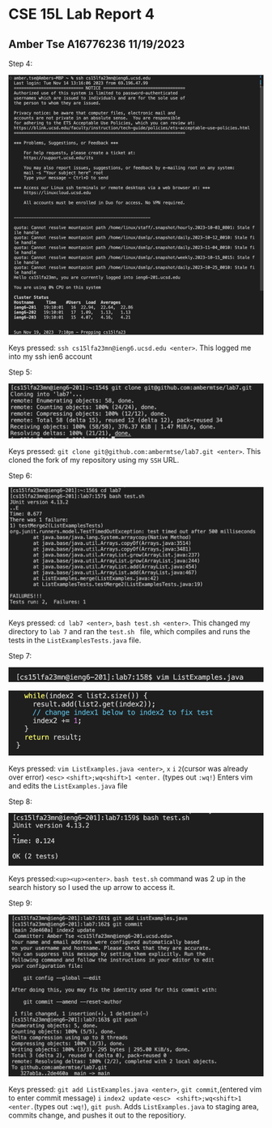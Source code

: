 # CSE 15L Lab Report 4
## Amber Tse A16776236 11/19/2023

Step 4: 

![Image](step4.png)

Keys pressed: `ssh cs15lfa23mn@ieng6.ucsd.edu <enter>`. This logged me into my ssh ien6 account

Step 5: 

![Image](step5.png)


Keys pressed: `git clone git@github.com:ambermtse/lab7.git <enter>`. This cloned the fork of my repository using my `SSH` URL. 

Step 6:

![Image](step6.png)


Keys pressed: `cd lab7 <enter>`, `bash test.sh <enter>`. This changed my directory to `lab 7` and ran the `test.sh ` file, which compiles and runs the tests in the `ListExamplesTests.java` file.  

Step 7:

![Image](step7.png)

![Image](step7-2.png)


Keys pressed: `vim ListExamples.java <enter>`, `x` `i` `2`(cursor was already over error) `<esc>` `<shift>;wq<shift>1 <enter.` (types out `:wq!`) Enters vim and edits the `ListExamples.java` file

Step 8:

![Image](step8.png)


Keys pressed:`<up><up><enter>`. `bash test.sh` command was 2 up in the search history so I used the up arrow to access it. 

Step 9:

![Image](step9.png)


Keys pressed: `git add ListExamples.java <enter>`, `git commit`,(entered vim to enter commit message) `i` `index2 update` `<esc> ` `<shift>;wq<shift>1 <enter.`(types out `:wq!`), `git push`. Adds `ListExamples.java` to staging area, commits change, and pushes it out to the repositiory. 
